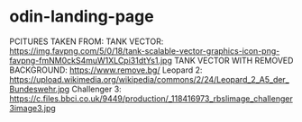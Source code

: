 # odin-landing-page

PCITURES TAKEN FROM:
TANK VECTOR: https://img.favpng.com/5/0/18/tank-scalable-vector-graphics-icon-png-favpng-fmNM0ckS4muW1XLCpi31dtYs1.jpg
TANK VECTOR WITH REMOVED BACKGROUND: https://www.remove.bg/
Leopard 2: https://upload.wikimedia.org/wikipedia/commons/2/24/Leopard_2_A5_der_Bundeswehr.jpg
Challenger 3: https://c.files.bbci.co.uk/9449/production/_118416973_rbslimage_challenger3image3.jpg

